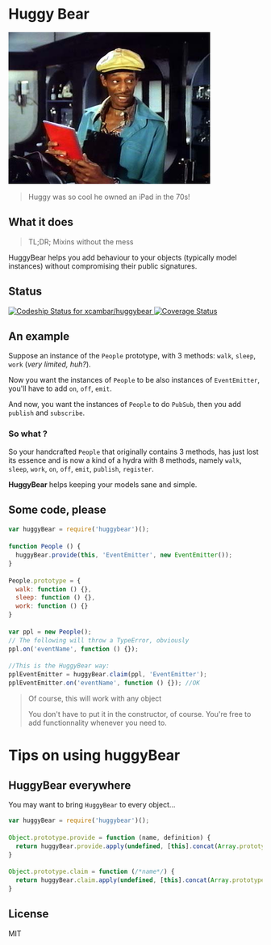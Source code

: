 # Huggy Bear

![](./huggy.jpg)

> Huggy was so cool he owned an iPad in the 70s!

## What it does

> TL;DR; Mixins without the mess

HuggyBear helps you add behaviour to your objects (typically model instances) without compromising their public signatures.

## Status

[![Codeship Status for xcambar/huggybear](https://www.codeship.io/projects/721a51e0-c901-0130-f9d1-72c77f53de0a/status?branch=master) ](https://www.codeship.io/projects/4795)
[![Coverage Status](https://coveralls.io/repos/xcambar/huggybear/badge.png)](https://coveralls.io/r/xcambar/huggybear)


## An example

Suppose an instance of the `People` prototype, with 3 methods: `walk`, `sleep`, `work` (_very limited, huh?_).

Now you want the instances of `People` to be also instances of `EventEmitter`, you'll have to add `on`, `off`, `emit`.

And now, you want the instances of `People` to do `PubSub`, then you add `publish` and `subscribe`.

### So what ?

So your handcrafted `People` that originally contains 3 methods, has just lost its essence and is now
a kind of a hydra with 8 methods, namely `walk`, `sleep`, `work`, `on`, `off`, `emit`, `publish`, `register`.

__HuggyBear__ helps keeping your models sane and simple.

## Some code, please

````javascript
var huggyBear = require('huggybear')();

function People () {
  huggyBear.provide(this, 'EventEmitter', new EventEmitter());
}

People.prototype = {
  walk: function () {},
  sleep: function () {},
  work: function () {}
}

var ppl = new People();
// The following will throw a TypeError, obviously
ppl.on('eventName', function () {});

//This is the HuggyBear way:
pplEventEmitter = huggyBear.claim(ppl, 'EventEmitter');
pplEventEmitter.on('eventName', function () {}); //OK
````

> Of course, this will work with any object
>
> You don't have to put it in the constructor, of course.
> You're free to add functionnality whenever you need to.

# Tips on using huggyBear

## HuggyBear everywhere

You may want to bring `HuggyBear` to every object...

````javascript
var huggyBear = require('huggybear')();

Object.prototype.provide = function (name, definition) {
  return huggyBear.provide.apply(undefined, [this].concat(Array.prototype.slice.call(arguments)));
}

Object.prototype.claim = function (/*name*/) {
  return huggyBear.claim.apply(undefined, [this].concat(Array.prototype.slice.call(arguments)));
}
````

## License

MIT
